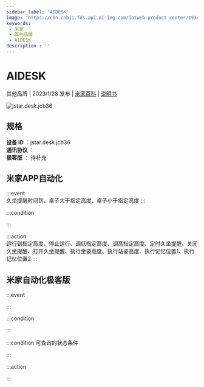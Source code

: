 ```yaml
---
sidebar_label: 'AIDESK'
image: 'https://cdn.cnbj1.fds.api.mi-img.com/iotweb-product-center/193e34cb2f60c402bd90acbe7883ea1a_1655894742423.png?GalaxyAccessKeyId=AKVGLQWBOVIRQ3XLEW&Expires=9223372036854775807&Signature=kL9ogeFla4XsfKRdmLhWSL94f34='
keywords: 
 - 米家
 - 其他品牌
 - AIDESK
description : ''
---
```

# AIDESK

其他品牌 | 2023/1/28 发布 | [米家百科](https://home.mi.com/webapp/content/baike/product/index.html?model=jstar.desk.jcb36) | [说明书](https://home.mi.com/views/introduction.html?model=jstar.desk.jcb36&region=cn)

![jstar.desk.jcb36](https://cdn.cnbj1.fds.api.mi-img.com/iotweb-product-center/193e34cb2f60c402bd90acbe7883ea1a_1655894742423.png?GalaxyAccessKeyId=AKVGLQWBOVIRQ3XLEW&Expires=9223372036854775807&Signature=kL9ogeFla4XsfKRdmLhWSL94f34=)

## 规格  
> 
**设备 ID** ：jstar.desk.jcb36  
**通讯协议** ：  
**极客版**  ： 待补充 


## 米家APP自动化  

:::event  
久坐提醒时间到、桌子大于指定高度、桌子小于指定高度
:::

:::condition  

:::

:::action   
运行到指定高度、停止运行、调低指定高度、调高指定高度、定时久坐提醒、关闭久坐提醒、打开久坐提醒、执行坐姿高度、执行站姿高度、执行记忆位置1、执行记忆位置2
:::

## 米家自动化极客版  

:::event  

:::

:::condition  

:::

:::condition 可查询的状态条件  

:::

:::action  

:::

        
